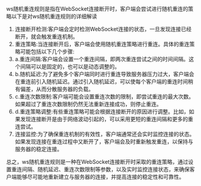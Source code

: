 
ws随机重连规则是指在WebSocket连接断开时，客户端会尝试进行随机重连的策略以下是对ws随机重连规则的详细解读

1. 连接断开检测:客户端会定时检测WebSocket连接的状态，一旦发现连接已经断开，就会触发重连机制。
2. 重连策略:当连接断开后，客户端会使用随机重连策略进行重连。具体的重连策略可能包括以下几个步骤:
  1. a.重连间隔:客户端会设置一个重连间隔，即两次重连尝试之间的时间间隔。这个间隔可以是固定的，也可以是动态调整的。
  2. b.随机延迟:为了避免多个客户端同时进行重连导致服务器压力过大，客户端会在重连前引入随机延迟。通过引入随机延迟，可以使每个客户端的重连时间稍有偏差，从而分散服务器的负载。
  3. c.重连次数限制:客户端可能会设置重连次数的限制，即尝试重连的最大次数。如果超过了重连次数限制仍然无法重新连接成功，则停止重连。
  4. d.重连策略调整:有些重连策略可能会根据连接断开的原因进行调整。比如，如果发现连接断开是由于网络波动引起的，可以采用更短的重连间隔和更多的重连尝试。
3. 连接监控:为了确保重连机制的有效性，客户端通常还会实时监控连接的状态。如果发现连接在重连过程中又断开了，客户端会及时重新触发重连，以保持与服务器的稳定连接。

总之，ws随机重连规则是一种在WebSocket连接断开时采取的重连策略，通过设置重连间隔、随机延迟、重连次数限制等参数，以及实时监控连接状态，来确保客户端能够尽可能地重新建立与服务器的连接，并提高连接的稳定性和可靠性。